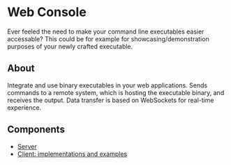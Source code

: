 # Web Console
Ever feeled the need to make your command line executables easier accessable? This could be for example for showcasing/demonstration purposes of your newly crafted executable.

## About

Integrate and use binary executables in your web applications. Sends commands to a remote system, which is hosting the executable binary, and receives the output. Data transfer is based on WebSockets for real-time experience.

## Components
* [Server](./server)
* [Client: implementations and examples](./client)
